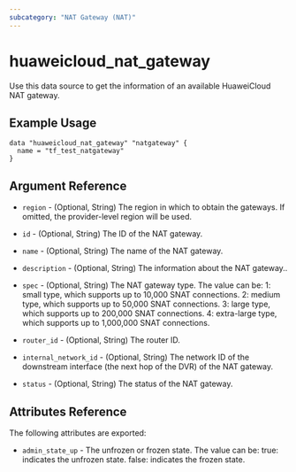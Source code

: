 ```yaml
---
subcategory: "NAT Gateway (NAT)"
---
```


# huaweicloud\_nat\_gateway

Use this data source to get the information of an available HuaweiCloud NAT gateway.


## Example Usage

```hcl
data "huaweicloud_nat_gateway" "natgateway" {
  name = "tf_test_natgateway"
}
```

## Argument Reference

* `region` - (Optional, String) The region in which to obtain the gateways. If omitted, the provider-level region will be used.

* `id` - (Optional, String) The ID of the NAT gateway.

* `name` - (Optional, String) The name of the NAT gateway.

* `description` - (Optional, String) The information about the NAT gateway..

* `spec` - (Optional, String) The NAT gateway type.
              The value can be:
              1: small type, which supports up to 10,000 SNAT connections.
              2: medium type, which supports up to 50,000 SNAT connections.
              3: large type, which supports up to 200,000 SNAT connections.
              4: extra-large type, which supports up to 1,000,000 SNAT connections.

* `router_id` - (Optional, String) The router ID.

* `internal_network_id` - (Optional, String) The network ID of the downstream interface (the next hop of the DVR) of the NAT gateway.

* `status` - (Optional, String) The status of the NAT gateway.


## Attributes Reference

The following attributes
are exported:

* `admin_state_up` - The unfrozen or frozen state.
                        The value can be:
                          true: indicates the unfrozen state.
                          false: indicates the frozen state.
